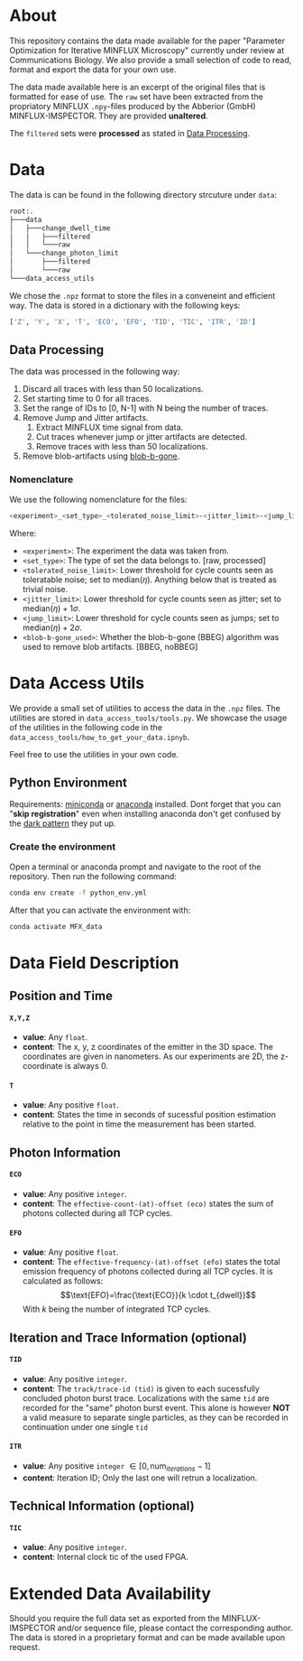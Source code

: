 # About
This repository contains the data made available for the paper "Parameter Optimization for Iterative MINFLUX Microscopy" currently under review at Communications Biology. We also provide a small selection of code to read, format and export the data for your own use.

The data made available here is an excerpt of the original files that is formatted for ease of use. The `raw` set have been extracted from the propriatory MINFLUX `.npy`-files produced by the Abberior (GmbH) MINFLUX-IMSPECTOR. They are provided **unaltered**. 

The `filtered` sets were **processed** as stated in [Data Processing](#data-processing).

# Data
The data is can be found in the following directory strcuture under `data`:
```bash
root:.
├───data
│   ├───change_dwell_time
│   │   ├───filtered
│   │   └───raw
│   └───change_photon_limit
│       ├───filtered
│       └───raw
└───data_access_utils

```

We chose the `.npz` format to store the files in a conveneint and efficient way. The data is stored in a dictionary with the following keys:
```python
['Z', 'Y', 'X', 'T', 'ECO', 'EFO', 'TID', 'TIC', 'ITR', 'ID']
```
## Data Processing
The data was processed in the following way:
1. Discard all traces with less than 50 localizations.
2. Set starting time to 0 for all traces.
3. Set the range of IDs to [0, N-1] with N being the number of traces.
4. Remove Jump and Jitter artifacts.
   1. Extract MINFLUX time signal from data.
   2. Cut traces whenever jump or jitter artifacts are detected.
   3. Remove traces with less than 50 localizations.
5. Remove blob-artifacts using [blob-b-gone](https://www.frontiersin.org/journals/bioinformatics/articles/10.3389/fbinf.2023.1268899/full).

### Nomenclature
We use the following nomenclature for the files:
```bash
<experiment>_<set_type>_<tolerated_noise_limit>-<jitter_limit>-<jump_limit>_<blob-b-gone_used>.npz
```
Where:
- `<experiment>`: The experiment the data was taken from.
- `<set_type>`: The type of set the data belongs to. [raw, processed]
- `<tolerated_noise_limit>`: Lower threshold for cycle counts seen as toleratable noise; set to $\textsf{median}(\eta)$. Anything below that is treated as trivial noise.
- `<jitter_limit>`: Lower threshold for cycle counts seen as jitter; set to $\textsf{median}(\eta)+1\sigma$. 
- `<jump_limit>`: Lower threshold for cycle counts seen as jumps; set to $\textsf{median}(\eta)+2\sigma$. 
- `<blob-b-gone_used>`: Whether the blob-b-gone (BBEG) algorithm was used to remove blob artifacts. [BBEG, noBBEG]


# Data Access Utils
We provide a small set of utilities to access the data in the `.npz` files. The utilities are stored in `data_access_tools/tools.py`. We showcase the usage of the utilities in the following code in the `data_access_tools/how_to_get_your_data.ipnyb`.

Feel free to use the utilities in your own code.

## Python Environment
Requirements: [miniconda](https://docs.conda.io/en/latest/miniconda.html) or [anaconda](https://www.anaconda.com/products/distribution) installed.
Dont forget that you can "**skip registration**" even when installing anaconda don't get confused by the [dark pattern](https://en.wikipedia.org/wiki/Dark_pattern) they put up. 

### Create the environment
Open a terminal or anaconda prompt and navigate to the root of the repository. Then run the following command:
```bash
conda env create -f python_env.yml
```
After that you can activate the environment with:
```bash
conda activate MFX_data
```

# Data Field Description
## Position and Time
#### ``X,Y,Z``
- **value**: Any ``float``.
- **content**: The x, y, z coordinates of the emitter in the 3D space. The coordinates are given in nanometers. As our experiments are 2D, the z-coordinate is always 0.

#### ``T``
- **value**: Any positive ``float``.
- **content**: States the time in seconds of sucessful position estimation relative to the point in time the measurement has been started. 

## Photon Information
#### ``ECO``
- **value**: Any positive ``integer``.
- **content**: The ``effective-count-(at)-offset (eco)`` states the sum of photons collected during all TCP cycles.

#### ``EFO``
- **value**: Any positive ``float``.
- **content**: The ``effective-frequency-(at)-offset (efo)`` states the total emission frequency of photons collected during all TCP cycles. It is calculated as follows: 
  $$\text{EFO}=\frac{\text{ECO}}{k \cdot t_{dwell}}$$
  With $k$ being the number of integrated TCP cycles.

## Iteration and Trace Information (optional)
#### ``TID``
- **value**: Any positive ``integer``.
- **content**: The ``track/trace-id (tid)`` is given to each sucessfully concluded photon burst trace. Localizations with the same ``tid`` are recorded for the "same" photon burst event. This alone is however **NOT** a valid measure to separate single particles, as they can be recorded in continuation under one single ``tid``
  
#### ``ITR``
- **value**: Any positive ``integer`` $\in[0,\text{num}_{iterations}-1]$
- **content**: Iteration ID; Only the last one will retrun a localization.

## Technical Information (optional)
#### ``TIC``
- **value**: Any positive ``integer``.
- **content**: Internal clock tic of the used FPGA.

# Extended Data Availability
Should you require the full data set as exported from the MINFLUX-IMSPECTOR and/or sequence file, please contact the corresponding author. The data is stored in a proprietary format and can be made available upon request.